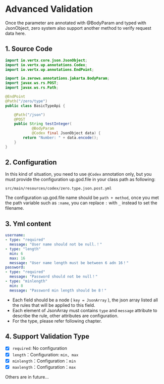 # Advanced Validation

Once the parameter are annotated with @BodyParam and typed with JsonObject, zero system also support another method to
verify request data here.

## 1. Source Code

```java
import io.vertx.core.json.JsonObject;
import io.vertx.up.annotations.Codex;
import io.vertx.up.annotations.EndPoint;

import io.zerows.annotations.jakarta.BodyParam;
import javax.ws.rs.POST;
import javax.ws.rs.Path;

@EndPoint
@Path("/zero/type")
public class BasicTypeApi {

    @Path("/json")
    @POST
    public String testInteger(
            @BodyParam
            @Codex final JsonObject data) {
        return "Number: " + data.encode();
    }
}
```

## 2. Configuration

In this kind of situation, you need to use `@Codex` annotation only, but you must provide the configuration up.god.file
in your class path as following:

```
src/main/resources/codex/zero.type.json.post.yml
```

The configuration up.god.file name should be `path + method`, once you met the path variable such as `:name`, you can
replace `:` with `_` instead to set the filename.

## 3. Yml content

```yaml
username:
- type: "required"
  message: "User name should not be null.！"
- type: "length"
  min: 6
  max: 16
  message: "User name length must be between 6 adn 16！"
password:
- type: "required"
  message: "Password should not be null！"
- type: "minlength"
  min: 8
  message: "Password min length should be 8！"
```

* Each field should be a node ( `key = JsonArray` ), the json array listed all the rules that will be applied to this
  field.
* Each element of JsonArray must contains `type` and `message` attribute to describe the rule, other attributes are
  configuration.
* For the type, please refer following chapter.

## 4. Support Validation Type

* [x] `required`: No configuration
* [x] `length`：Configuration: `min, max`
* [x] `minlength`：Configuration：`min`
* [x] `maxlength`：Configuration：`max`

Others are in future...